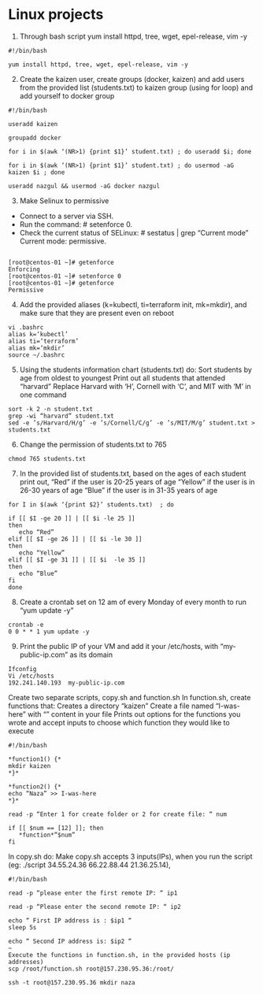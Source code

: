 # Linux projects

1) Through bash script yum install  httpd, tree, wget, epel-release, vim -y

```
#!/bin/bash

yum install httpd, tree, wget, epel-release, vim -y
```

2) Create the kaizen user, create groups (docker, kaizen) and add users from the provided list (students.txt) to kaizen group (using for loop) and add yourself to docker group

```
#!/bin/bash

useradd kaizen

groupadd docker 

for i in $(awk ‘(NR>1) {print $1}’ student.txt) ; do useradd $i; done

for i in $(awk ‘(NR>1) {print $1}’ student.txt) ; do usermod -aG kaizen $i ; done

useradd nazgul && usermod -aG docker nazgul
```

3) Make Selinux to permissive

* Connect to a server via SSH.
* Run the command: # setenforce 0.
* Check the current status of SELinux: # sestatus | grep “Current mode” Current mode: permissive.

```

[root@centos-01 ~]# getenforce
Enforcing
[root@centos-01 ~]# setenforce 0
[root@centos-01 ~]# getenforce
Permissive
```

4) Add the provided aliases (k=kubectl, ti=terraform init, mk=mkdir), and make sure that they are present even on reboot

```
vi .bashrc
alias k=‘kubectl’
alias ti=‘terraform’
alias mk=‘mkdir’
source ~/.bashrc
```

5) Using the students information chart (students.txt) do:
Sort students by age from oldest to youngest
Print out all students that attended “harvard”
Replace Harvard with ‘H’, Cornell with ‘C’, and MIT with ‘M’ in one command

```
sort -k 2 -n student.txt 
grep -wi “harvard” student.txt 
sed -e ’s/Harvard/H/g’ -e ’s/Cornell/C/g’ -e ’s/MIT/M/g’ student.txt > students.txt
```

6) Change the permission of students.txt to 765

```
chmod 765 students.txt
```

7) In the provided list of students.txt, based on the ages of each student print out, “Red” if the user is 20-25 years of age
“Yellow” if the user is in 26-30 years of age
“Blue” if the user is in 31-35 years of age

```
for I in $(awk ‘{print $2}’ students.txt)  ; do

if [[ $I -ge 20 ]] | [[ $i -le 25 ]]
then
   echo “Red”
elif [[ $I -ge 26 ]] | [[ $i -le 30 ]]
then
   echo “Yellow”
elif [[ $I -ge 31 ]] | [[ $i  -le 35 ]]
then
   echo “Blue”
fi
done
```

8) Create a crontab set on 12 am of every Monday of every month to run “yum update -y”

```
crontab -e 
0 0 * * 1 yum update -y
```

9)  Print the public IP of your VM and add it your /etc/hosts, with “my-public-ip.com” as its domain 
    
```
Ifconfig 
Vi /etc/hosts
192.241.140.193  my-public-ip.com
```

Create two separate scripts, copy.sh and function.sh In function.sh, create functions that: 
Creates a directory “kaizen”
Create a file named “I-was-here” with “<your name>” content in your file
Prints out options for the functions you wrote and accept inputs to choose which function they would like to execute 
```
#!/bin/bash

*function1() {*
mkdir kaizen
*}*

*function2() {*
echo “Naza” >> I-was-here
*}*

read -p “Enter 1 for create folder or 2 for create file: “ num

if [[ $num == [12] ]]; then
   *function*”$num”
fi
```

In copy.sh do:
Make copy.sh accepts 3 inputs(IPs), when you run the script (eg: ./script 34.55.24.36 66.22.88.44 21.36.25.14),

```
#!/bin/bash

read -p “please enter the first remote IP: “ ip1

read -p “Please enter the second remote IP: “ ip2

echo “ First IP address is : $ip1 “
sleep 5s

echo “ Second IP address is: $ip2 “ 
~                                         
Execute the functions in function.sh, in the provided hosts (ip addresses) 
scp /root/function.sh root@157.230.95.36:/root/

ssh -t root@157.230.95.36 mkdir naza

```